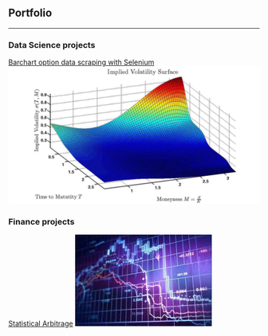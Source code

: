 ## Portfolio

---

### Data Science projects

[Barchart option data scraping with Selenium](/BarchartSelenium)
<img src="images/vol_surf.png?raw=true"/>

### Finance projects

[Statistical Arbitrage](/StatArbETF)
<img src="images/statarb.jpeg?raw=true"/>
